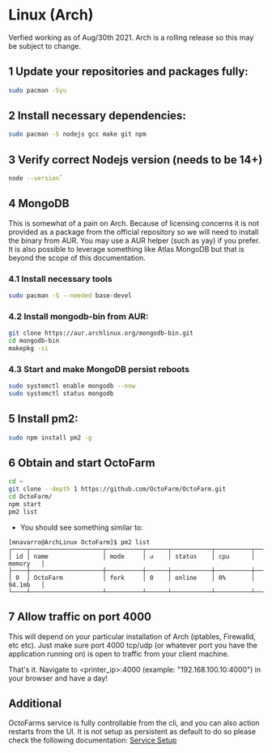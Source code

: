 # Linux (Arch)

Verfied working as of Aug/30th 2021. Arch is a rolling release so this may be subject to change.

## 1 Update your repositories and packages fully:

```bash
sudo pacman -Syu
```

## 2 Install necessary dependencies:

```bash    
sudo pacman -S nodejs gcc make git npm
```

## 3 Verify correct Nodejs version (needs to be 14+)

```bash
node --version`
```

## 4 MongoDB

This is somewhat of a pain on Arch. Because of licensing concerns it is not provided as a package from the official repository so we will need to install the binary from AUR. You may use a AUR helper (such as yay) if you prefer. It is also possible to leverage something like Atlas MongoDB but that is beyond the scope of this documentation.

### 4.1 Install necessary tools

```bash
sudo pacman -S --needed base-devel
```

### 4.2 Install mongodb-bin from AUR:

```bash
git clone https://aur.archlinux.org/mongodb-bin.git
cd mongodb-bin
makepkg -si
```

### 4.3 Start and make MongoDB persist reboots

```bash
sudo systemctl enable mongodb --now
sudo systemctl status mongodb
```
    
## 5 Install pm2:

```bash
sudo npm install pm2 -g
```

## 6 Obtain and start OctoFarm

```bash
cd ~
git clone --depth 1 https://github.com/OctoFarm/OctoFarm.git
cd OctoFarm/
npm start
pm2 list
```

- You should see something similar to:

```
[mnavarro@ArchLinux OctoFarm]$ pm2 list
┌────┬────────────────────┬──────────┬──────┬───────────┬──────────┬──────────┐
│ id │ name               │ mode     │ ↺    │ status    │ cpu      │ memory   │
├────┼────────────────────┼──────────┼──────┼───────────┼──────────┼──────────┤
│ 0  │ OctoFarm           │ fork     │ 0    │ online    │ 0%       │ 94.1mb   │
└────┴────────────────────┴──────────┴──────┴───────────┴──────────┴──────────┘
```

## 7 Allow traffic on port 4000

This will depend on your particular installation of Arch (iptables, Firewalld, etc etc). Just make sure port 4000 tcp/udp (or whatever port you have the application running on) is open to traffic from your client machine.

That's it. Navigate to <printer_ip>:4000 (example: "192.168.100.10:4000") in your browser and have a day!

## Additional
OctoFarms service is fully controllable from the cli, and you can also action restarts from the UI. It is not setup as persistent as default to do so please check the following documentation:
[Service Setup](/installation/setup-service.md)

